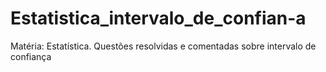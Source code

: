 # Estatistica_intervalo_de_confian-a
Matéria: Estatística. Questões resolvidas e comentadas sobre intervalo de confiança 

